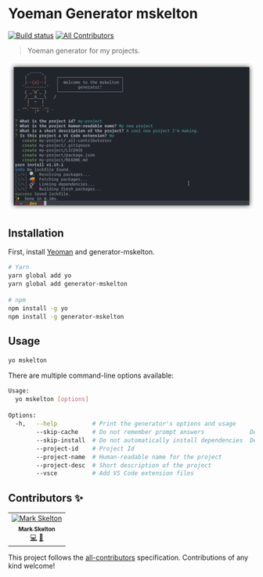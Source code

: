 # Yoeman Generator mskelton

[![Build status](https://github.com/mskelton/generator-mskelton/workflows/Build/badge.svg)](https://github.com/mskelton/generator-mskelton/actions)
[![All Contributors](https://img.shields.io/badge/all_contributors-1-orange.svg)](#contributors)

> Yoeman generator for my projects.

![Screenshot](screenshots/default.png)

## Installation

First, install [Yeoman](http://yeoman.io) and generator-mskelton.

```sh
# Yarn
yarn global add yo
yarn global add generator-mskelton

# npm
npm install -g yo
npm install -g generator-mskelton
```

## Usage

```sh
yo mskelton
```

There are multiple command-line options available:

```sh
Usage:
  yo mskelton [options]

Options:
  -h,   --help          # Print the generator's options and usage
        --skip-cache    # Do not remember prompt answers             Default: false
        --skip-install  # Do not automatically install dependencies  Default: false
        --project-id    # Project Id
        --project-name  # Human-readable name for the project
        --project-desc  # Short description of the project
        --vsce          # Add VS Code extension files
```

## Contributors ✨

<!-- ALL-CONTRIBUTORS-LIST:START - Do not remove or modify this section -->
<!-- prettier-ignore-start -->
<!-- markdownlint-disable -->
<table>
  <tr>
    <td align="center"><a href="https://github.com/mskelton"><img src="https://avatars3.githubusercontent.com/u/25914066?v=4" width="100px;" alt="Mark Skelton"/><br /><sub><b>Mark Skelton</b></sub></a><br /><a href="https://github.com/mskelton/generator-mskelton/commits?author=mskelton" title="Code">💻</a> <a href="https://github.com/mskelton/generator-mskelton/commits?author=mskelton" title="Documentation">📖</a></td>
  </tr>
</table>

<!-- markdownlint-enable -->
<!-- prettier-ignore-end -->

<!-- ALL-CONTRIBUTORS-LIST:END -->

This project follows the [all-contributors](https://github.com/all-contributors/all-contributors) specification. Contributions of any kind welcome!
